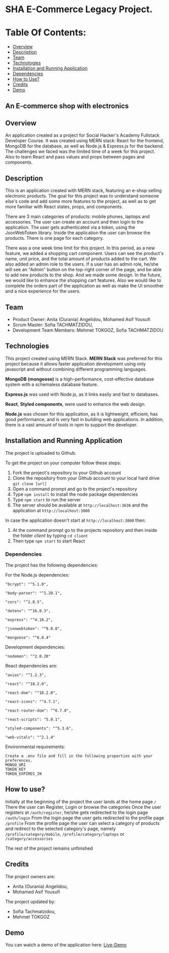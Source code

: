# SHA E-Commerce Legacy Project.

# Table Of Contents:  
  - [Overview](#overview)
  - [Description](#description)
  - [Team](#team)
  - [Technologies](#technologies)
  - [Installation and Running Application](#installation-and-running-application)
  - [Dependencies](#dependencies)
  - [How to Use?](#how-to-use)
  - [Credits](#credits)
  - [Demo](#demo)

## An E-commerce shop with electronics

## Overview
An application created as a project for Social Hacker's Academy Fullstack Developer Course.
It was created using MERN stack: React for the frontend, MongoDB for the database, as well as Node.js & Express.js for the backend.
The challenges we faced was the limited time of a week for this project. Also to learn React and pass values and props between pages and components. 

## Description
This is an application created with MERN stack, featuring an e-shop selling electronic products. The goal for this project was to understand someone else's code and add some more features to the project, as well as to get more familiar with React states, props, and components.

There are 3 main categories of products: mobile phones, laptops and accessories. 
The user can create an account and then login to the application.
The user gets authenticated via a token, using the JsonWebToken library.
Inside the application the user can browse the products. There is one page for each category.

There was a one week time limit for this project. In this period, as a new feature, we added a shopping cart component. Users can see the product's name, unit price, and the total amount of products added to the cart. We also added an admin role to the users. If a user has an admin role, he/she will see an "Admin" button on the top-right corner of the page, and be able to add new products to the shop. And we made some design. In the future, we would like to enhance the shopping cart features. Also we would like to complete the orders part of the application as well as make the UI smoother and a nice experience for the users.  
  
## Team  
  
- Product Owner: Anita (Ourania) Angelidou, Mohamed Asif Yousufi
- Scrum Master: Sofia TACHMATZIDOU,
- Development Team Members: Mehmet TOKGOZ, Sofia TACHMATZIDOU  

## Technologies

This project created using MERN Stack. **MERN Stack** was preferred for this project because it allows faster application development using only javascript and without combining different programming languages.  

   **MongoDB** **(mongoose)** is a high-performance, cost-effective database system with a schemaless database feature.  

   **Express.js** was used with Node.js, as it links easily and fast to databases.  

   **React**, **Styled components**, were used to enhance the web design.  

   **Node.js** was chosen for this application, as it is lightweight, efficient, has good performance, and is very fast in building web applications. In addition, there is a vast amount of tools in npm to support the developer.

 
## Installation and Running Application

The project is uploaded to Github.

To get the project on your computer follow these steps:
1. Fork the project's repository to your Github account
2. Clone the repository from your Github account to your local hard drive `git clone [url]`
3. Open a command prompt and go to the project's repository
4. Type `npm install` to install the node package dependencies
5. Type `npm start` to run the server
6. The server should be available at `http://localhost:3636` and the application at `http://localhost:3000`

In case the application doesn't start at `http://localhost:3000` then:
1. At the command prompt go to the projects repository and then inside the folder *client* by typing `cd client`
2. Then type `npm start` to start React

### Dependencies

The project has the following dependencies:

For the Node.js dependencies:  

    "bcrypt": "^5.1.0",  
    
    "body-parser": "^1.20.1",  
    
    "cors": "^2.8.5",  
    
    "dotenv": "^16.0.3",  
    
    "express": "^4.18.2",  
    
    "jsonwebtoken": "^9.0.0",  
    
    "mongoose": "^6.8.4"  
    

 Development dependencies:  
 
    "nodemon": "^2.0.20"  
    

React dependencies are:  

    "axios": "^1.2.3",  
    
    "react": "^18.2.0",  
    
    "react-dom": "^18.2.0",  
    
    "react-icons": "^4.7.1",  
    
    "react-router-dom": "^6.7.0",  
    
    "react-scripts": "5.0.1",  
    
    "styled-components": "^5.3.6",  
    
    "web-vitals": "^2.1.4"  
    

Environmental requirements:  

    Create a .env file and fill in the following properties with your preferences.
    MONGO_URI
    TOKEN_KEY
    TOKEN_EXPIRES_IN

## How to use?
Initially at the beginning of the project the user lands at the home page `/`
There the user can Register, Login or browse the categories
Once the user registers at `/auth/register`, he/she gets redirected to the login page `/auth/login`
From the login page the user gets redirected to the profile page `/profile` 
From the profile page the user can select a category of products and redirect to the selected category's page, namely `/profile/category/mobile`, `/profile/category/laptops` or `/category/accessories`

The rest of the project remains unfinished

## Credits
The project owners are:
- Anita (Ourania) Angelidou,
- Mohamed Asif Yousufi
  
The project updated by:
- Sofia Tachmatzidou,
- Mehmet TOKGOZ

## Demo

You can watch a demo of the application here: [Live-Demo](https://vimeo.com/807678443/16dc0e10eb)





 
